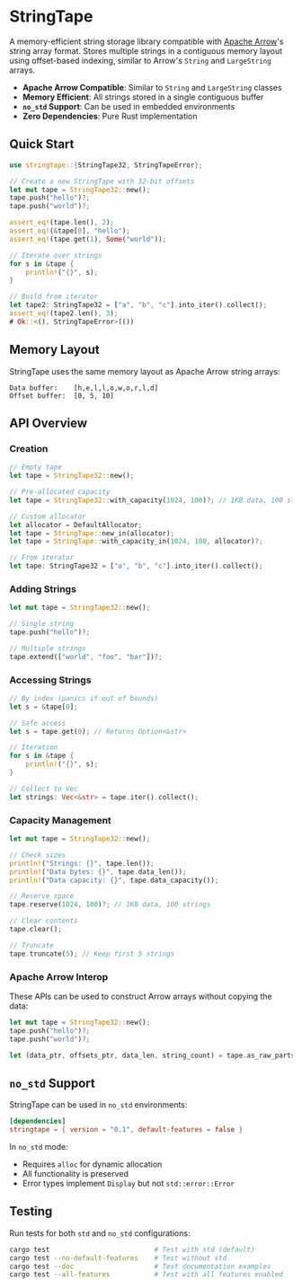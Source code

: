 # StringTape

A memory-efficient string storage library compatible with [Apache Arrow](https://arrow.apache.org/)'s string array format.
Stores multiple strings in a contiguous memory layout using offset-based indexing, similar to Arrow's `String` and `LargeString` arrays.

- __Apache Arrow Compatible__: Similar to `String` and `LargeString` classes
- __Memory Efficient__: All strings stored in a single contiguous buffer
- __`no_std` Support__: Can be used in embedded environments
- __Zero Dependencies__: Pure Rust implementation

## Quick Start

```rust
use stringtape::{StringTape32, StringTapeError};

// Create a new StringTape with 32-bit offsets
let mut tape = StringTape32::new();
tape.push("hello")?;
tape.push("world")?;

assert_eq!(tape.len(), 2);
assert_eq!(&tape[0], "hello");
assert_eq!(tape.get(1), Some("world"));

// Iterate over strings
for s in &tape {
    println!("{}", s);
}

// Build from iterator
let tape2: StringTape32 = ["a", "b", "c"].into_iter().collect();
assert_eq!(tape2.len(), 3);
# Ok::<(), StringTapeError>(())
```

## Memory Layout

StringTape uses the same memory layout as Apache Arrow string arrays:

```text
Data buffer:    [h,e,l,l,o,w,o,r,l,d]
Offset buffer:  [0, 5, 10]
```

## API Overview

### Creation

```rust
// Empty tape
let tape = StringTape32::new();

// Pre-allocated capacity
let tape = StringTape32::with_capacity(1024, 100)?; // 1KB data, 100 strings

// Custom allocator
let allocator = DefaultAllocator;
let tape = StringTape::new_in(allocator);
let tape = StringTape::with_capacity_in(1024, 100, allocator)?;

// From iterator
let tape: StringTape32 = ["a", "b", "c"].into_iter().collect();
```

### Adding Strings

```rust
let mut tape = StringTape32::new();

// Single string
tape.push("hello")?;

// Multiple strings
tape.extend(["world", "foo", "bar"])?;
```

### Accessing Strings

```rust
// By index (panics if out of bounds)
let s = &tape[0];

// Safe access
let s = tape.get(0); // Returns Option<&str>

// Iteration
for s in &tape {
    println!("{}", s);
}

// Collect to Vec
let strings: Vec<&str> = tape.iter().collect();
```

### Capacity Management

```rust
let mut tape = StringTape32::new();

// Check sizes
println!("Strings: {}", tape.len());
println!("Data bytes: {}", tape.data_len());
println!("Data capacity: {}", tape.data_capacity());

// Reserve space
tape.reserve(1024, 100)?; // 1KB data, 100 strings

// Clear contents
tape.clear();

// Truncate
tape.truncate(5); // Keep first 5 strings
```

### Apache Arrow Interop

These APIs can be used to construct Arrow arrays without copying the data:

```rust
let mut tape = StringTape32::new();
tape.push("hello")?;
tape.push("world")?;

let (data_ptr, offsets_ptr, data_len, string_count) = tape.as_raw_parts();
```

## `no_std` Support

StringTape can be used in `no_std` environments:

```toml
[dependencies]
stringtape = { version = "0.1", default-features = false }
```

In `no_std` mode:

- Requires `alloc` for dynamic allocation
- All functionality is preserved
- Error types implement `Display` but not `std::error::Error`

## Testing

Run tests for both `std` and `no_std` configurations:

```bash
cargo test                          # Test with std (default)
cargo test --no-default-features    # Test without std
cargo test --doc                    # Test documentation examples
cargo test --all-features           # Test with all features enabled
```
